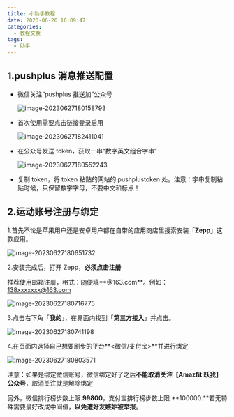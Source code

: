 ```yaml
---
title: 小助手教程
date: 2023-06-26 16:09:47
categories:
  - 教程文章
tags:
  - 助手
---
```


## 1.pushplus 消息推送配置

- 微信关注“pushplus 推送加”公众号

  ![image-20230627180158793](https://gitee.com/gzcc_kims/figure/raw/master/image-20230627180158793.png)

- 首次使用需要点击链接登录启用

  ![image-20230627182411041](https://gitee.com/gzcc_kims/figure/raw/master/image-20230627182411041.png)

- 在公众号发送 token，获取一串“数字英文组合字串”

  ![image-20230627180552243](https://gitee.com/gzcc_kims/figure/raw/master/image-20230627180552243.png)

- 复制 token，将 token 粘贴的网站的 pushplustoken 处。注意：字串复制粘贴时候，只保留数字字母，不要中文和标点！

## 2.运动账号注册与绑定

1.首先不论是苹果用户还是安卓用户都在自带的应用商店里搜索安装「**Zepp**」这款应用。

![image-20230627180651732](https://gitee.com/gzcc_kims/figure/raw/master/image-20230627180651732.png)

2.安装完成后，打开 Zepp，**必须点击注册**

推荐使用邮箱注册，格式：随便填**@163.com**。例如：138xxxxxxx@163.com

![image-20230627180716775](https://gitee.com/gzcc_kims/figure/raw/master/image-20230627180716775.png)

3.点击右下角「**我的**」，在界面内找到「**第三方接入**」并点击。

![image-20230627180741198](https://gitee.com/gzcc_kims/figure/raw/master/image-20230627180741198.png)

4.在页面内选择自己想要刷步的平台**<微信/支付宝>**并进行绑定

![image-20230627180803571](https://gitee.com/gzcc_kims/figure/raw/master/image-20230627180803571.png)

注意：如果是绑定微信账号，微信绑定好了之后**不能取消关注【Amazfit 跃我】公众号**，取消关注就是解除绑定

另外，微信排行榜步数上限 **99800**，支付宝排行榜步数上限 **100000.**若无特殊需要最好改成中间值，**以免遭好友嫉妒被举报**。

